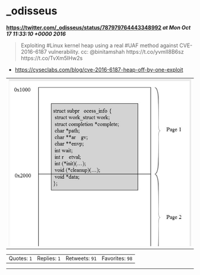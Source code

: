 # _odisseus
**https://twitter.com/_odisseus/status/787979764443348992 _at Mon Oct 17 11:33:10 +0000 2016_**
<blockquote>
Exploiting #Linux kernel heap using a real #UAF method against CVE-2016-6187 vulnerability. cc: @binitamshah https://t.co/yvmII8B6sz https://t.co/TvXm5IHw2s
</blockquote>

* https://cyseclabs.com/blog/cve-2016-6187-heap-off-by-one-exploit

<table><tr>
<td><img src="pictures/http+++pbs.twimg.com+media+Cu92zVWWAAAln9K.jpg" alt="http://pbs.twimg.com/media/Cu92zVWWAAAln9K.jpg"></td>
</tr></table>
<table><tr>
<td>Quotes: <code>1</code></td>
<td>Replies: <code>1</code></td>
<td>Retweets: <code>91</code></td>
<td>Favorites: <code>98</code></td>
</tr></table>

---

